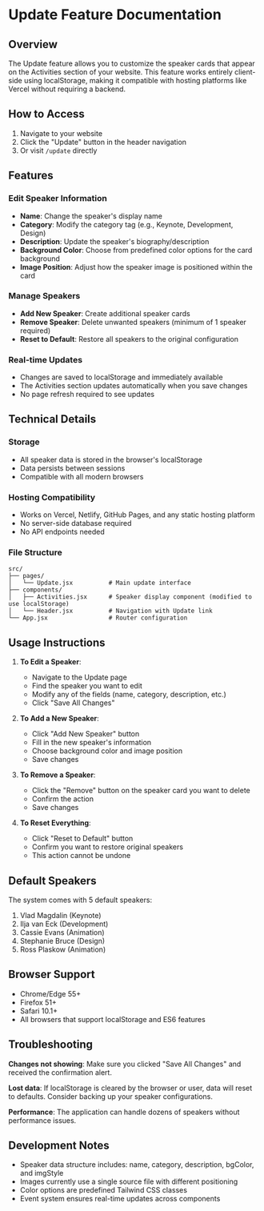 # Update Feature Documentation

## Overview
The Update feature allows you to customize the speaker cards that appear on the Activities section of your website. This feature works entirely client-side using localStorage, making it compatible with hosting platforms like Vercel without requiring a backend.

## How to Access
1. Navigate to your website
2. Click the "Update" button in the header navigation
3. Or visit `/update` directly

## Features

### Edit Speaker Information
- **Name**: Change the speaker's display name
- **Category**: Modify the category tag (e.g., Keynote, Development, Design)
- **Description**: Update the speaker's biography/description
- **Background Color**: Choose from predefined color options for the card background
- **Image Position**: Adjust how the speaker image is positioned within the card

### Manage Speakers
- **Add New Speaker**: Create additional speaker cards
- **Remove Speaker**: Delete unwanted speakers (minimum of 1 speaker required)
- **Reset to Default**: Restore all speakers to the original configuration

### Real-time Updates
- Changes are saved to localStorage and immediately available
- The Activities section updates automatically when you save changes
- No page refresh required to see updates

## Technical Details

### Storage
- All speaker data is stored in the browser's localStorage
- Data persists between sessions
- Compatible with all modern browsers

### Hosting Compatibility
- Works on Vercel, Netlify, GitHub Pages, and any static hosting platform
- No server-side database required
- No API endpoints needed

### File Structure
```
src/
├── pages/
│   └── Update.jsx          # Main update interface
├── components/
│   ├── Activities.jsx      # Speaker display component (modified to use localStorage)
│   └── Header.jsx          # Navigation with Update link
└── App.jsx                 # Router configuration
```

## Usage Instructions

1. **To Edit a Speaker**:
   - Navigate to the Update page
   - Find the speaker you want to edit
   - Modify any of the fields (name, category, description, etc.)
   - Click "Save All Changes"

2. **To Add a New Speaker**:
   - Click "Add New Speaker" button
   - Fill in the new speaker's information
   - Choose background color and image position
   - Save changes

3. **To Remove a Speaker**:
   - Click the "Remove" button on the speaker card you want to delete
   - Confirm the action
   - Save changes

4. **To Reset Everything**:
   - Click "Reset to Default" button
   - Confirm you want to restore original speakers
   - This action cannot be undone

## Default Speakers
The system comes with 5 default speakers:
1. Vlad Magdalin (Keynote)
2. Ilja van Eck (Development)
3. Cassie Evans (Animation)
4. Stephanie Bruce (Design)
5. Ross Plaskow (Animation)

## Browser Support
- Chrome/Edge 55+
- Firefox 51+
- Safari 10.1+
- All browsers that support localStorage and ES6 features

## Troubleshooting

**Changes not showing**: Make sure you clicked "Save All Changes" and received the confirmation alert.

**Lost data**: If localStorage is cleared by the browser or user, data will reset to defaults. Consider backing up your speaker configurations.

**Performance**: The application can handle dozens of speakers without performance issues.

## Development Notes
- Speaker data structure includes: name, category, description, bgColor, and imgStyle
- Images currently use a single source file with different positioning
- Color options are predefined Tailwind CSS classes
- Event system ensures real-time updates across components
